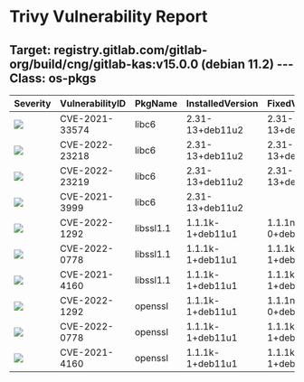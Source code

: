 # Trivy Vulnerability Report




## Target: registry.gitlab.com/gitlab-org/build/cng/gitlab-kas:v15.0.0 (debian 11.2) --- Class: os-pkgs
|Severity|VulnerabilityID|PkgName|InstalledVersion|FixedVersion|
|--------|---------------|-------|----------------|------------|
|![](https://img.shields.io/badge/-CRITICAL-red)|CVE-2021-33574|libc6|2.31-13+deb11u2|2.31-13+deb11u3|
|![](https://img.shields.io/badge/-CRITICAL-red)|CVE-2022-23218|libc6|2.31-13+deb11u2|2.31-13+deb11u3|
|![](https://img.shields.io/badge/-CRITICAL-red)|CVE-2022-23219|libc6|2.31-13+deb11u2|2.31-13+deb11u3|
|![](https://img.shields.io/badge/-HIGH-orange)|CVE-2021-3999|libc6|2.31-13+deb11u2||
|![](https://img.shields.io/badge/-CRITICAL-red)|CVE-2022-1292|libssl1.1|1.1.1k-1+deb11u1|1.1.1n-0+deb11u2|
|![](https://img.shields.io/badge/-HIGH-orange)|CVE-2022-0778|libssl1.1|1.1.1k-1+deb11u1|1.1.1k-1+deb11u2|
|![](https://img.shields.io/badge/-MEDIUM-yellow)|CVE-2021-4160|libssl1.1|1.1.1k-1+deb11u1|1.1.1k-1+deb11u2|
|![](https://img.shields.io/badge/-CRITICAL-red)|CVE-2022-1292|openssl|1.1.1k-1+deb11u1|1.1.1n-0+deb11u2|
|![](https://img.shields.io/badge/-HIGH-orange)|CVE-2022-0778|openssl|1.1.1k-1+deb11u1|1.1.1k-1+deb11u2|
|![](https://img.shields.io/badge/-MEDIUM-yellow)|CVE-2021-4160|openssl|1.1.1k-1+deb11u1|1.1.1k-1+deb11u2|
